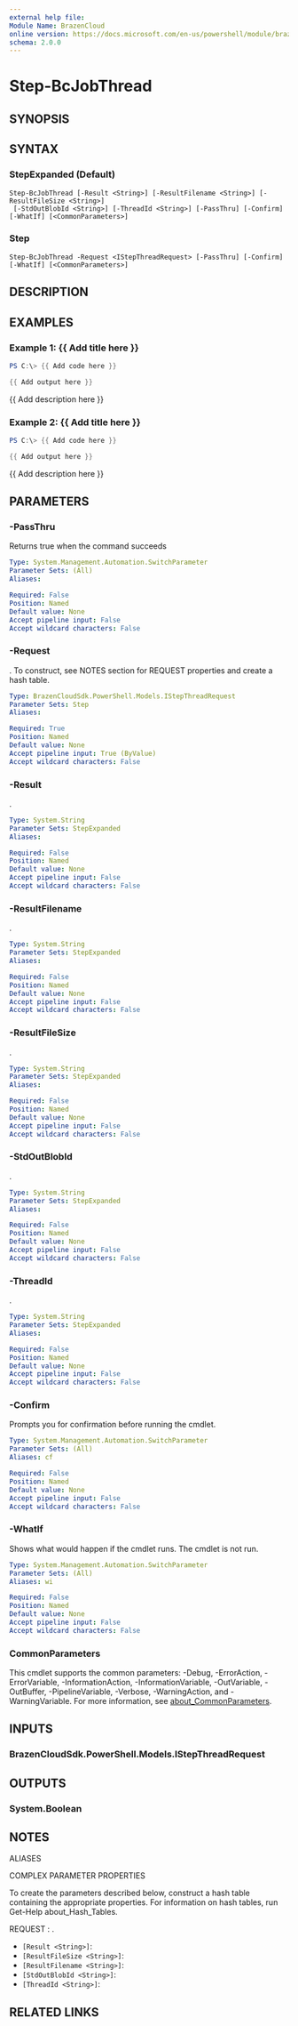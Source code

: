 ```yaml
---
external help file:
Module Name: BrazenCloud
online version: https://docs.microsoft.com/en-us/powershell/module/brazencloud/step-bcjobthread
schema: 2.0.0
---
```


# Step-BcJobThread

## SYNOPSIS


## SYNTAX

### StepExpanded (Default)
```
Step-BcJobThread [-Result <String>] [-ResultFilename <String>] [-ResultFileSize <String>]
 [-StdOutBlobId <String>] [-ThreadId <String>] [-PassThru] [-Confirm] [-WhatIf] [<CommonParameters>]
```

### Step
```
Step-BcJobThread -Request <IStepThreadRequest> [-PassThru] [-Confirm] [-WhatIf] [<CommonParameters>]
```

## DESCRIPTION


## EXAMPLES

### Example 1: {{ Add title here }}
```powershell
PS C:\> {{ Add code here }}

{{ Add output here }}
```

{{ Add description here }}

### Example 2: {{ Add title here }}
```powershell
PS C:\> {{ Add code here }}

{{ Add output here }}
```

{{ Add description here }}

## PARAMETERS

### -PassThru
Returns true when the command succeeds

```yaml
Type: System.Management.Automation.SwitchParameter
Parameter Sets: (All)
Aliases:

Required: False
Position: Named
Default value: None
Accept pipeline input: False
Accept wildcard characters: False
```

### -Request
.
To construct, see NOTES section for REQUEST properties and create a hash table.

```yaml
Type: BrazenCloudSdk.PowerShell.Models.IStepThreadRequest
Parameter Sets: Step
Aliases:

Required: True
Position: Named
Default value: None
Accept pipeline input: True (ByValue)
Accept wildcard characters: False
```

### -Result
.

```yaml
Type: System.String
Parameter Sets: StepExpanded
Aliases:

Required: False
Position: Named
Default value: None
Accept pipeline input: False
Accept wildcard characters: False
```

### -ResultFilename
.

```yaml
Type: System.String
Parameter Sets: StepExpanded
Aliases:

Required: False
Position: Named
Default value: None
Accept pipeline input: False
Accept wildcard characters: False
```

### -ResultFileSize
.

```yaml
Type: System.String
Parameter Sets: StepExpanded
Aliases:

Required: False
Position: Named
Default value: None
Accept pipeline input: False
Accept wildcard characters: False
```

### -StdOutBlobId
.

```yaml
Type: System.String
Parameter Sets: StepExpanded
Aliases:

Required: False
Position: Named
Default value: None
Accept pipeline input: False
Accept wildcard characters: False
```

### -ThreadId
.

```yaml
Type: System.String
Parameter Sets: StepExpanded
Aliases:

Required: False
Position: Named
Default value: None
Accept pipeline input: False
Accept wildcard characters: False
```

### -Confirm
Prompts you for confirmation before running the cmdlet.

```yaml
Type: System.Management.Automation.SwitchParameter
Parameter Sets: (All)
Aliases: cf

Required: False
Position: Named
Default value: None
Accept pipeline input: False
Accept wildcard characters: False
```

### -WhatIf
Shows what would happen if the cmdlet runs.
The cmdlet is not run.

```yaml
Type: System.Management.Automation.SwitchParameter
Parameter Sets: (All)
Aliases: wi

Required: False
Position: Named
Default value: None
Accept pipeline input: False
Accept wildcard characters: False
```

### CommonParameters
This cmdlet supports the common parameters: -Debug, -ErrorAction, -ErrorVariable, -InformationAction, -InformationVariable, -OutVariable, -OutBuffer, -PipelineVariable, -Verbose, -WarningAction, and -WarningVariable. For more information, see [about_CommonParameters](http://go.microsoft.com/fwlink/?LinkID=113216).

## INPUTS

### BrazenCloudSdk.PowerShell.Models.IStepThreadRequest

## OUTPUTS

### System.Boolean

## NOTES

ALIASES

COMPLEX PARAMETER PROPERTIES

To create the parameters described below, construct a hash table containing the appropriate properties. For information on hash tables, run Get-Help about_Hash_Tables.


REQUEST <IStepThreadRequest>: .
  - `[Result <String>]`: 
  - `[ResultFileSize <String>]`: 
  - `[ResultFilename <String>]`: 
  - `[StdOutBlobId <String>]`: 
  - `[ThreadId <String>]`: 

## RELATED LINKS

